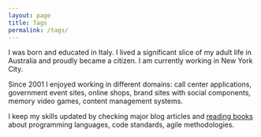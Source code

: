```yaml
---
layout: page
title: Tags
permalink: /tags/
---
```


I was born and educated in Italy. I lived a significant slice of my adult life in Australia and proudly became a citizen. I am currently working in New York City.

Since 2001 I enjoyed working in different domains: call center applications, government event sites, online shops, brand sites with social components, memory video games, content management systems.
 
I keep my skills updated by checking major blog articles and [reading books](/reading) about programming languages, code standards, agile methodologies.
